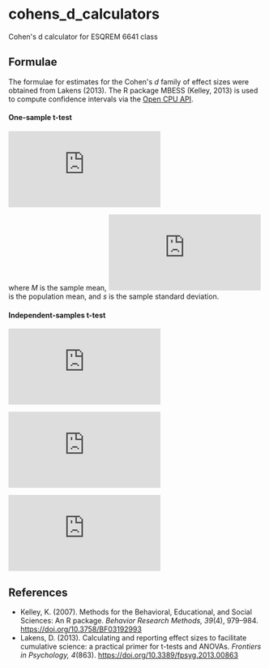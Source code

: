 # cohens_d_calculators

Cohen's d calculator for ESQREM 6641 class

## Formulae

The formulae for estimates for the Cohen's _d_ family of effect sizes were obtained from Lakens (2013). The R package MBESS (Kelley, 2013) is used to compute confidence intervals via the [Open CPU API](https://www.opencpu.org/api.html).

#### One-sample t-test

![equation](http://latex.codecogs.com/gif.latex?%5Ctextrm%7BCohen's%7D%5C%20d%20=%20%5Cfrac%7BM%20-%20%20%5Cmu%7D%7Bs%7D)

where _M_ is the sample mean, ![equation](http://latex.codecogs.com/gif.latex?%5Cmu) is the population mean, and _s_ is the sample standard deviation.

#### Independent-samples t-test

<!-- Cohen's d -->

![equation](http://latex.codecogs.com/gif.latex?%5Ctextrm%7BCohen's%7D%5C%20d%20=%20%5Cfrac%7B%20%5Coverline%7Bx%7D_%7B1%7D%20-%20%5Coverline%7Bx%7D_%7B2%7D%20%7D%7B%20%5Csqrt%7B%5Cfrac%20%7B(n_%7B1%7D%20-%201)%20SD%5E%7B2%7D_%7B1%7D%20+%20(n_%7B2%7D%20-%201)%20SD%5E%7B2%7D_%7B2%7D%20%7D%7Bn_%7B1%7D%20+%20n_%7B2%7D%20-%202%7D%7D%7D)

<!-- Hedges' g -->

![equation](http://latex.codecogs.com/gif.latex?%5Ctextrm%7BHedges'%7D%5C%20g%20=%20%5Ctextrm%7BCohen's%7D%5C%20d%20%5Ctimes%20%20%5Cbig(1%20-%20%20%5Cfrac%7B3%7D%7B4(%20n_%7B1%7D%20+%20n_%7B2%7D%20)%20-%209%20%7D%20%5Cbig))

<!-- g to r -->

![equation](http://latex.codecogs.com/gif.latex?r=%20%5Cfrac%7Bg%7D%7B%20%5Csqrt%7B%20g%5E%7B2%7D%20+%20%20%5Cfrac%7BN%5E%7B2%7D-2N%7D%7Bn_%7B1%7Dn_%7B2%7D%7D%20%7D%20%7D)

## References

- Kelley, K. (2007). Methods for the Behavioral, Educational, and Social Sciences: An R package. _Behavior Research Methods, 39_(4), 979–984. https://doi.org/10.3758/BF03192993
- Lakens, D. (2013). Calculating and reporting effect sizes to facilitate cumulative science: a practical primer for t-tests and ANOVAs. _Frontiers in Psychology, 4_(863). https://doi.org/10.3389/fpsyg.2013.00863

<!-- %20%5C%20%20%5C%20%5Cbig(2%5Cbig) -->

